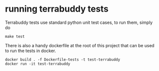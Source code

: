 # running terrabuddy tests

Terrabuddy tests use standard python unit test cases, to run them, simply do

```
make test
```

There is also a handy dockerfile at the root of this project that can be used to run the tests in docker.

```
docker build . -f Dockerfile-tests -t test-terrabuddy
docker run -it test-terrabuddy
```
